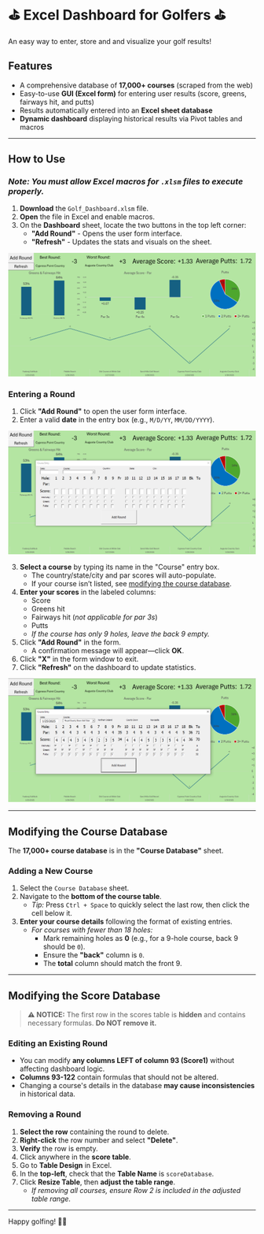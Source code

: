 # ⛳ Excel Dashboard for Golfers ⛳

An easy way to enter, store and and visualize your golf results!

## Features
- A comprehensive database of **17,000+ courses** (scraped from the web)
- Easy-to-use **GUI (Excel form)** for entering user results (score, greens, fairways hit, and putts)
- Results automatically entered into an **Excel sheet database**
- **Dynamic dashboard** displaying historical results via Pivot tables and macros

---

## How to Use

### *Note: You must allow Excel macros for `.xlsm` files to execute properly.*

1. **Download** the `Golf_Dashboard.xlsm` file.
2. **Open** the file in Excel and enable macros.
3. On the **Dashboard** sheet, locate the two buttons in the top left corner:
   - **"Add Round"** - Opens the user form interface.
   - **"Refresh"** - Updates the stats and visuals on the sheet.

<p align="center">
  <img src="images/Dashboard_Overview.PNG" alt="Dashboard Overview">
</p>

### Entering a Round

1. Click **"Add Round"** to open the user form interface.
2. Enter a valid **date** in the entry box (e.g., `M/D/YY`, `MM/DD/YYYY`).

<p align="center">
  <img src="images/Entry_FormPNG.PNG" alt="Entry Form">
</p>

3. **Select a course** by typing its name in the "Course" entry box.
   - The country/state/city and par scores will auto-populate.
   - If your course isn’t listed, see [modifying the course database](#modifying-the-course-database).
4. **Enter your scores** in the labeled columns:
   - Score
   - Greens hit
   - Fairways hit (*not applicable for par 3s*)
   - Putts
   - *If the course has only 9 holes, leave the back 9 empty.*
5. Click **"Add Round"** in the form.
   - A confirmation message will appear—click **OK**.
6. Click **"X"** in the form window to exit.
7. Click **"Refresh"** on the dashboard to update statistics.

<p align="center">
  <img src="images/Entry_Form_Comlete.PNG" alt="Entry Form Complete">
</p>

---

## Modifying the Course Database

The **17,000+ course database** is in the **"Course Database"** sheet.

### Adding a New Course
1. Select the `Course Database` sheet. 
2. Navigate to the **bottom of the course table**.
   - *Tip:* Press `Ctrl + Space` to quickly select the last row, then click the cell below it.
3. **Enter your course details** following the format of existing entries.
   - *For courses with fewer than 18 holes:*
     - Mark remaining holes as **0** (e.g., for a 9-hole course, back 9 should be `0`).
     - Ensure the **"back"** column is `0`.
     - The **total** column should match the front 9.

---

## Modifying the Score Database

> **⚠ NOTICE:** The first row in the scores table is **hidden** and contains necessary formulas. **Do NOT remove it.**

### Editing an Existing Round
- You can modify **any columns LEFT of column 93 (Score1)** without affecting dashboard logic.
- **Columns 93-122** contain formulas that should not be altered.
- Changing a course's details in the database **may cause inconsistencies** in historical data.

### Removing a Round
1. **Select the row** containing the round to delete.
2. **Right-click** the row number and select **"Delete"**.
3. **Verify** the row is empty.
4. Click anywhere in the **score table**.
5. Go to **Table Design** in Excel.
6. In the **top-left**, check that the **Table Name** is `scoreDatabase`.
7. Click **Resize Table**, then **adjust the table range**.
   - *If removing all courses, ensure Row 2 is included in the adjusted table range.*

---
 Happy golfing! 🏌️‍♂️

